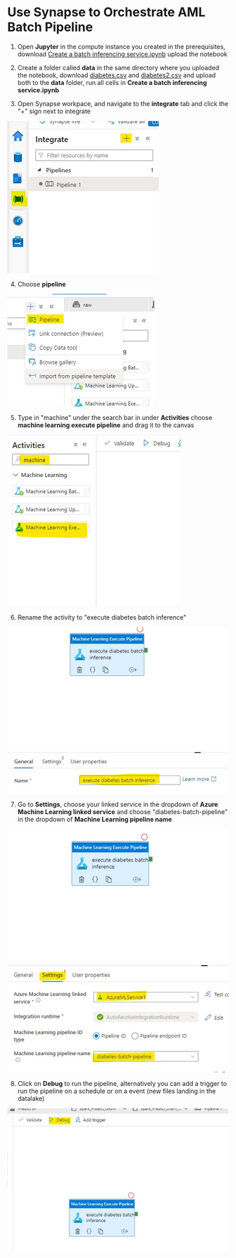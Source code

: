 # Use Synapse to Orchestrate AML Batch Pipeline

1. Open **Jupyter** in the compute instance you created in the prerequisites, download [Create a batch inferencing service.ipynb](https://raw.githubusercontent.com/MicrosoftLearning/mslearn-dp100/main/10%20-%20Create%20a%20Batch%20Inferencing%20Service.ipynb) upload the notebook

2. Create a folder called **data** in the same directory where you uploaded the notebook, download [diabetes.csv](https://raw.githubusercontent.com/MicrosoftLearning/mslearn-dp100/main/data/diabetes.csv) and [diabetes2.csv](https://raw.githubusercontent.com/MicrosoftLearning/mslearn-dp100/main/data/diabetes2.csv) and upload both to the **data** folder, run all cells in **Create a batch inferencing service.ipynb**

3. Open Synapse workpace, and navigate to the **integrate** tab and click the "+" sign next to integrate

![tab.jpg](images/tab.jpg)

4. Choose **pipeline**

![create.jpg](images/create.jpg)

5. Type in "machine" under the search bar in under **Activities** choose **machine learning execute pipeline** and drag it to the canvas

![amlactivity.jpg](images/amlactivity.jpg)

6. Rename the activity to "execute diabetes batch inference"

![rename.jpg](images/rename.jpg)

7. Go to **Settings**, choose your linked service in the dropdown of **Azure Machine Learning linked service** and choose "diabetes-batch-pipeline" in the dropdown of **Machine Learning pipeline name**

![setting.jpg](images/setting.jpg)

8. Click on **Debug** to run the pipeline, alternatively you can add a trigger to run the pipeline on a schedule or on a event (new files landing in the datalake)

![debug.jpg](images/debug.jpg)